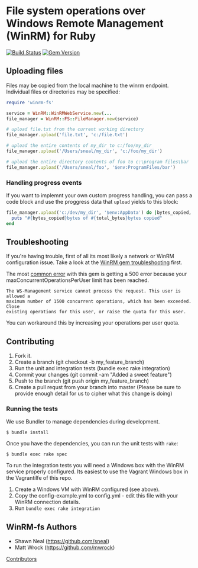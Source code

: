 # File system operations over Windows Remote Management (WinRM) for Ruby
[![Build Status](https://travis-ci.org/WinRb/winrm-fs.svg?branch=master)](https://travis-ci.org/WinRb/winrm-fs)
[![Gem Version](https://badge.fury.io/rb/winrm-fs.svg)](http://badge.fury.io/rb/winrm-fs)

## Uploading files
Files may be copied from the local machine to the winrm endpoint. Individual
files or directories may be specified:
```ruby
require 'winrm-fs'

service = WinRM::WinRMWebService.new(...
file_manager = WinRM::FS::FileManager.new(service)

# upload file.txt from the current working directory
file_manager.upload('file.txt', 'c:/file.txt')

# upload the entire contents of my_dir to c:/foo/my_dir
file_manager.upload('/Users/sneal/my_dir', 'c:/foo/my_dir')

# upload the entire directory contents of foo to c:\program files\bar
file_manager.upload('/Users/sneal/foo', '$env:ProgramFiles/bar')
```

### Handling progress events
If you want to implemnt your own custom progress handling, you can pass a code
block and use the proggress data that `upload` yields to this block:
```ruby
file_manager.upload('c:/dev/my_dir', '$env:AppData') do |bytes_copied, total_bytes, local_path, remote_path|
  puts "#{bytes_copied}bytes of #{total_bytes}bytes copied"
end
```

## Troubleshooting

If you're having trouble, first of all its most likely a network or WinRM configuration
issue. Take a look at the [WinRM gem troubleshooting](https://github.com/WinRb/WinRM#troubleshooting)
first.

The most [common error](https://github.com/WinRb/winrm-fs/issues/1) with this gem is getting a 500 error because your maxConcurrentOperationsPerUser limit has been reached.

```
The WS-Management service cannot process the request. This user is allowed a
maximum number of 1500 concurrent operations, which has been exceeded. Close
existing operations for this user, or raise the quota for this user.
```

You can workaround this by increasing your operations per user quota.

## Contributing

1. Fork it.
2. Create a branch (git checkout -b my_feature_branch)
3. Run the unit and integration tests (bundle exec rake integration)
4. Commit your changes (git commit -am "Added a sweet feature")
5. Push to the branch (git push origin my_feature_branch)
6. Create a pull requst from your branch into master (Please be sure to provide enough detail for us to cipher what this change is doing)

### Running the tests

We use Bundler to manage dependencies during development.

```
$ bundle install
```

Once you have the dependencies, you can run the unit tests with `rake`:

```
$ bundle exec rake spec
```

To run the integration tests you will need a Windows box with the WinRM service properly configured. Its easiest to use the Vagrant Windows box in the Vagrantilfe of this repo.

1. Create a Windows VM with WinRM configured (see above).
2. Copy the config-example.yml to config.yml - edit this file with your WinRM connection details.
3. Run `bundle exec rake integration`

## WinRM-fs Authors
* Shawn Neal (https://github.com/sneal)
* Matt Wrock (https://github.com/mwrock)

[Contributors](https://github.com/WinRb/winrm-fs/graphs/contributors)
